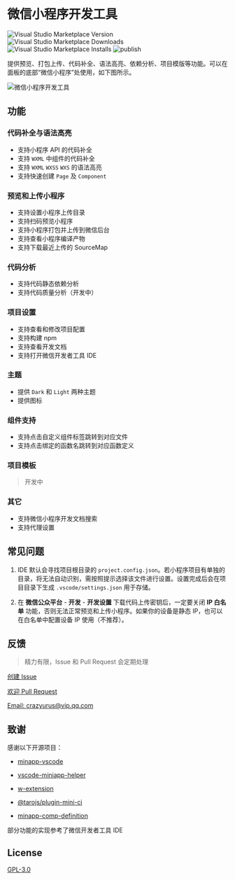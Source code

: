 # 微信小程序开发工具

![Visual Studio Marketplace Version](https://img.shields.io/visual-studio-marketplace/v/crazyurus.miniprogram-vscode-extension) ![Visual Studio Marketplace Downloads](https://img.shields.io/visual-studio-marketplace/d/crazyurus.miniprogram-vscode-extension) ![Visual Studio Marketplace Installs](https://img.shields.io/visual-studio-marketplace/i/crazyurus.miniprogram-vscode-extension)
![publish](https://github.com/crazyurus/miniprogram-vscode-extension/actions/workflows/build.yml/badge.svg)

提供预览、打包上传、代码补全、语法高亮、依赖分析、项目模版等功能。可以在面板的底部“微信小程序”处使用，如下图所示。

![微信小程序开发工具](https://sf3-cn.feishucdn.com/obj/eden-cn/eseh7nupevhps/miniprogram-vscode-extension/analyse-viewer.png)

## 功能

### 代码补全与语法高亮

- 支持小程序 API 的代码补全
- 支持 `WXML` 中组件的代码补全
- 支持 `WXML` `WXSS` `WXS` 的语法高亮
- 支持快速创建 `Page` 及 `Component`

### 预览和上传小程序

- 支持设置小程序上传目录
- 支持扫码预览小程序
- 支持小程序打包并上传到微信后台
- 支持查看小程序编译产物
- 支持下载最近上传的 SourceMap

### 代码分析

- 支持代码静态依赖分析
- 支持代码质量分析（开发中）

### 项目设置

- 支持查看和修改项目配置
- 支持构建 npm
- 支持查看开发文档
- 支持打开微信开发者工具 IDE

### 主题

- 提供 `Dark` 和 `Light` 两种主题
- 提供图标

### 组件支持

- 支持点击自定义组件标签跳转到对应文件
- 支持点击绑定的函数名跳转到对应函数定义

### 项目模板

> 开发中

### 其它

- 支持微信小程序开发文档搜索
- 支持代理设置

## 常见问题

1. IDE 默认会寻找项目根目录的 `project.config.json`。若小程序项目有单独的目录，将无法自动识别，需按照提示选择该文件进行设置。设置完成后会在项目目录下生成 `.vscode/settings.json` 用于存储。

1. 在 **微信公众平台** - **开发** - **开发设置** 下载代码上传密钥后，一定要关闭 **IP 白名单** 功能，否则无法正常预览和上传小程序。如果你的设备是静态 IP，也可以在白名单中配置设备 IP 使用（不推荐）。

## 反馈

> 精力有限，Issue 和 Pull Request 会定期处理

[创建 Issue](https://github.com/crazyurus/miniprogram-vscode-extension/issues)

[欢迎 Pull Request](https://github.com/crazyurus/miniprogram-vscode-extension/pulls)

[Email: crazyurus@vip.qq.com](mailto:crazyurus@vip.qq.com)

## 致谢

感谢以下开源项目：

- [minapp-vscode](https://github.com/wx-minapp/minapp-vscode)

- [vscode-miniapp-helper](https://github.com/overtrue/vscode-miniapp-helper)

- [w-extension](https://github.com/masterZSH/w-extension)

- [@tarojs/plugin-mini-ci](https://github.com/NervJS/taro/blob/next/packages/taro-plugin-mini-ci)

- [minapp-comp-definition](https://github.com/wjf2016/minapp-comp-definition)

部分功能的实现参考了微信开发者工具 IDE

## License

[GPL-3.0](https://github.com/crazyurus/miniprogram-vscode-extension/blob/master/LICENSE)

